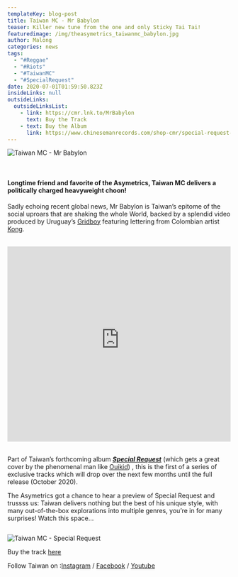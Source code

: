 ```yaml
---
templateKey: blog-post
title: Taiwan MC - Mr Babylon
teaser: Killer new tune from the one and only Sticky Tai Tai!
featuredimage: /img/theasymetrics_taiwanmc_babylon.jpg
author: Malong
categories: news
tags:
  - "#Reggae"
  - "#Riots"
  - "#TaiwanMC"
  - "#SpecialRequest"
date: 2020-07-01T01:59:50.823Z
insideLinks: null
outsideLinks:
  outsideLinksList:
    - link: https://cmr.lnk.to/MrBabylon
      text: Buy the Track
    - text: Buy the Album
      link: https://www.chinesemanrecords.com/shop-cmr/special-request-taiwan-mc/
---
```

![](/img/theasymetrics_taiwanmc_babylon.jpg "Taiwan MC - Mr Babylon")

<br />

#### **Longtime friend and favorite of the Asymetrics, Taiwan MC delivers a politically charged heavyweight choon!**

Sadly echoing recent global news, Mr Babylon is Taiwan’s epitome of the social uproars that are shaking the whole World, backed by a splendid video produced by Uruguay’s [Gridboy](https://www.gridboy.net/) featuring lettering from Colombian artist [Kong](https://www.instagram.com/luis_fernando_luque/).

<br />

<iframe width="100%" height="440" src="https://www.youtube-nocookie.com/embed/iQrrzCB4xls" frameborder="0" allow="accelerometer; autoplay; encrypted-media; gyroscope; picture-in-picture" allowfullscreen referrerpolicy="origin"></iframe>

<div class="columns">

<div class="column">

<br />

Part of Taiwan’s forthcoming album ***[Special Request](https://www.chinesemanrecords.com/shop-cmr/special-request-taiwan-mc/)*** (which gets a great cover by the phenomenal man like [Ouikid](http://www.ouikid.com/)) , this is the first of a series of exclusive tracks which will drop over the next few months until the full release (October 2020).

The Asymetrics got a chance to hear a preview of Special Request and trussss us: Taiwan delivers nothing but the best of his unique style, with many out-of-the-box explorations into multiple genres, you’re in for many surprises! Watch this space…

<div class="column">

</div>

![](/img/theasymetrics_taiwanmc_specialrequest.jpg "Taiwan MC - Special Request")

Buy the track [here](https://cmr.lnk.to/MrBabylon)

Follow Taiwan on :[Instagram](https://www.instagram.com/stayathomeandlistentomusic/) / [Facebook](https://www.facebook.com/TaiwanMcChineseManRecords/) / [Youtube](https://www.youtube.com/channel/UCeF72EQgvf1ql-dMmwfYTeA)